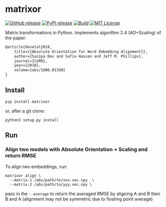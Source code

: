 # matrixor
[![GitHub release][release-image]][release-url]
[![PyPI release][pypi-image]][pypi-url]
[![Build][build-image]][build-url]
[![MIT License][license-image]][license-url]


[release-image]:https://img.shields.io/github/release/akb89/matrixor.svg?style=flat-square
[release-url]:https://github.com/akb89/matrixor/releases/latest
[pypi-image]:https://img.shields.io/pypi/v/matrixor.svg?style=flat-square
[pypi-url]:https://pypi.org/project/matrixor/
[build-image]:https://img.shields.io/github/workflow/status/akb89/matrixor/CI?style=flat-square
[build-url]:https://github.com/akb89/matrixor/actions?query=workflow%3ACI
[license-image]:http://img.shields.io/badge/license-MIT-000000.svg?style=flat-square
[license-url]:LICENSE.txt

Matrix transformations in Python. Implements algorithm 2.4 (AO+Scaling) of the paper:

```tex
@article{devetal2018,
    title={{Absolute Orientation for Word Embedding Alignment}},
    author={Sunipa Dev and Safia Hassan and Jeff M. Phillips},
    journal={CoRR},
    year={2018},
    volume={abs/1806.01330}
}
```

## Install
```shell
pip install matrixor
```

or, after a git clone:
```shell
python3 setup.py install
```

## Run

### Align two models with Absolute Orientation + Scaling and return RMSE
To align two embeddings, run:
```shell
matrixor align \
  --matrix-1 /abs/path/to/xxx.vec.npy  \
  --matrix-2 /abs/path/to/yyy.vec.npy \
```
pass in the `--average` to return the averaged RMSE by aligning A and B then B and A (alignment may not be symmetric due to floating point average)
